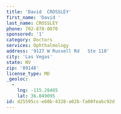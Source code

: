 ```yaml
---
title: 'David  CROSSLEY'
first_name: 'David '
last_name: CROSSLEY
phone: 702-878-0070
sponsored: '1'
category: Doctors
services: Ophthalmology
address: '9127 W Russell Rd   Ste 110'
city: 'Las Vegas'
state: NV
zip: '89148'
license_type: MD
_geoloc:
  -
    lng: -115.28485
    lat: 36.049095
id: d25595cc-e60b-4328-a02b-fa00feabc92d
---
```

